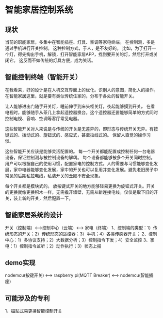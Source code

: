 # 智能家居控制系统

## 现状
当前的职能家居，多集中在智能插座、灯具、空调等家电终端。
在控制测，多是通过手机进行开关控制。
这种控制方式，于人，是不友好的。
比如，为了打开一个灯，得先掏出手机，解锁，打开智能家居APP，找到要开关的灯，然后打开或关闭它。
这反而不如传统的灯具方便，成为笑话。

## 智能控制终端（智能开关）
在我看来，好的设计是在人机交互界面上的优化。识别人的意图，简化人的操作。
在智能家居这里，就是要有类似传统住家的，分布于各处的智能开关。

让人能够进出门随手开关灯，睡前伸手到床头柜关灯，夜起能够摸到开关。
在看电视时，能够随手从茶几上拿起遥控器换台。这个遥控器还要能够简单的方式同时控制电视、音响、空调等客厅常见电器。

这些智能开关对人来说是与传统的开关是无差异的，即形态与传统开关无异。有按键式的、拨动式的、旋钮式的、感应式，甚至拉线式的。
保留人直觉的操作习惯。

这些智能开关应该是能够灵活配置的。
每一个开关都能配置成控制任何一台电器设备，保证控制测与被控制设备的解耦。
每个设备都能够被多个开关同时控制。
用户可以根据自己的使用习惯，配置家电的控制方式。人的需要与习惯能够变化发展，家中电器能够变化发展，家中的开关也可以复用并变化发展。避免老旧房子中常见的后期私拉电线，私装开关的丑陋不安全现象。

每个开关都是模块式的。
放按键式开关的地方能够轻易更换为旋钮式开关。开关的更换就像更换积木一样，无需撬开墙壁，无需从新连接电线。仅仅是取下旧的开关，装上新的开关，然后配置一下。

## 智能家居系统的设计
开关（控制端）<——>控制中心（云端）<——> 家电（终端）
1、控制端的类型：1）传统形态的开关；2）传统形态的遥控器；3）手机；4）各类传感器开关；
2、控制中心：1）多协议支持；2）大数据分析；3）控制指令下发；4）安全监控
3、家电：1）控制指令监听；2）动作执行；3）状态上报

## demo实现
nodemcu(按键开关) <——> raspberry pi(MQTT Breaker) <——> nodemcu(智能插座)

## 可能涉及的专利
1、磁贴式易更换智能控制开关
